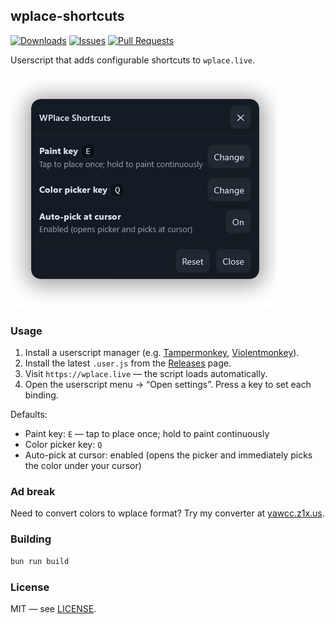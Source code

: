 ## wplace-shortcuts

[![Downloads](https://img.shields.io/github/downloads/z1xus/wplace-shortcuts/total)](https://github.com/z1xus/wplace-shortcuts/releases)
[![Issues](https://img.shields.io/github/issues/z1xus/wplace-shortcuts)](https://github.com/z1xus/wplace-shortcuts/issues)
[![Pull Requests](https://img.shields.io/github/issues-pr/z1xus/wplace-shortcuts)](https://github.com/z1xus/wplace-shortcuts/pulls)

Userscript that adds configurable shortcuts to `wplace.live`.

![Settings](assets/settings.png)

### Usage

1. Install a userscript manager (e.g. [Tampermonkey](https://www.tampermonkey.net/), [Violentmonkey](https://violentmonkey.github.io/)).
2. Install the latest `.user.js` from the [Releases](https://github.com/z1xus/wplace-shortcuts/releases) page.
3. Visit `https://wplace.live` — the script loads automatically.
4. Open the userscript menu → “Open settings”. Press a key to set each binding.

Defaults:
- Paint key: `E` — tap to place once; hold to paint continuously
- Color picker key: `Q`
- Auto-pick at cursor: enabled (opens the picker and immediately picks the color under your cursor)

### Ad break

Need to convert colors to wplace format? Try my converter at [yawcc.z1x.us](https://yawcc.z1x.us).

### Building

```bash
bun run build
```

### License

MIT — see [LICENSE](LICENSE).

